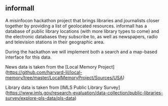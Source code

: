 ## informall

A misinfocon hackathon project that brings libraries and journalists closer together by providing a list of geolocated resources. informall has a database of public library locations (with more library types to come) and the electronic databases they subscribe to, as well as newspapers, radio and television stations in their geographic area.

During the hackathon we will implement both a search and a map-based interface for this data.

News data is taken from the [Local Memory Project] (https://github.com/harvard-lil/local-memory/tree/master/LocalMemoryProject/Sources/USA)

Library data is taken from [IMLS Public Library Survey] (https://www.imls.gov/research-evaluation/data-collection/public-libraries-survey/explore-pls-data/pls-data)
